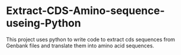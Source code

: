 # Extract-CDS-Amino-sequence-useing-Python
This project uses python to write code to extract cds sequences from Genbank files and translate them into amino acid sequences.
